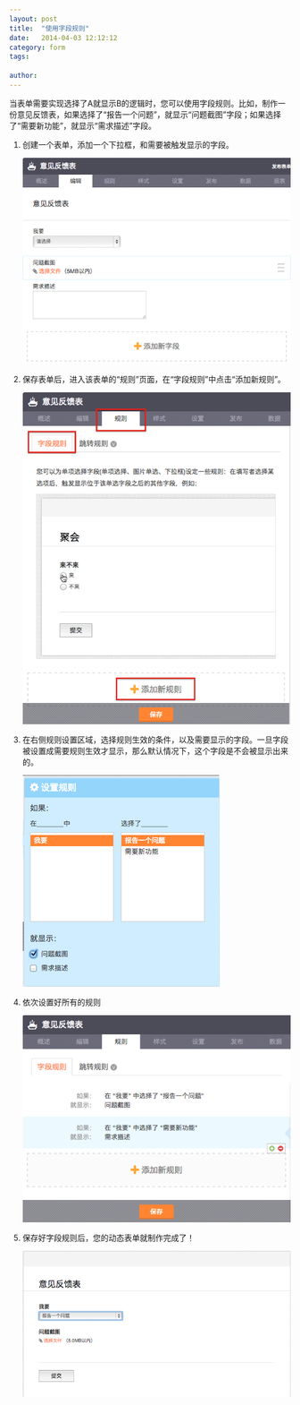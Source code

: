 ```yaml
---
layout: post
title:  "使用字段规则"
date:   2014-04-03 12:12:12
category: form
tags: 

author: 
---
```


当表单需要实现选择了A就显示B的逻辑时，您可以使用字段规则。比如，制作一份意见反馈表，如果选择了“报告一个问题”，就显示“问题截图”字段；如果选择了“需要新功能”，就显示“需求描述”字段。

1. 创建一个表单，添加一个下拉框，和需要被触发显示的字段。
	
	![表单编辑](/images/field-rules-1.png)

2. 保存表单后，进入该表单的“规则”页面，在“字段规则”中点击“添加新规则”。
	
	![规则页面](/images/field-rules-2.png)

3. 在右侧规则设置区域，选择规则生效的条件，以及需要显示的字段。一旦字段被设置成需要规则生效才显示，那么默认情况下，这个字段是不会被显示出来的。
	
	![规则设置](/images/field-rules-3.png)

4. 依次设置好所有的规则

	![多个规则](/images/field-rules-4.png)

5. 保存好字段规则后，您的动态表单就制作完成了！
	
	![动态表单](/images/field-rules-5.png)

